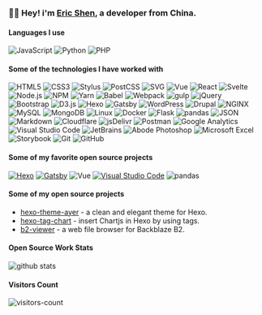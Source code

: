 ### :man_technologist:  Hey!  i'm [Eric Shen](https://shen-yu.gitee.io/), a developer from China.

#### Languages I use

![JavaScript](https://img.shields.io/badge/-JavaScript-000000?style=flat&logo=javascript)
![Python](https://img.shields.io/badge/-Python-000000?style=flat&logo=python)
![PHP](https://img.shields.io/badge/-PHP-000000?style=flat&logo=php)

#### Some of the technologies I have worked with

![HTML5](https://img.shields.io/badge/-HTML5-000000?style=flat&logo=html5)
![CSS3](https://img.shields.io/badge/-CSS3-000000?style=flat&logo=css3)
![Stylus](https://img.shields.io/badge/-Stylus-000000?style=flat&logo=Stylus)
![PostCSS](https://img.shields.io/badge/-PostCSS-000000?style=flat&logo=PostCSS)
![SVG](https://img.shields.io/badge/-SVG-000000?style=flat&logo=SVG)
![Vue](https://img.shields.io/badge/-Vue-000000?style=flat&logo=Vue.js)
![React](https://img.shields.io/badge/-React-000000?style=flat&logo=React)
![Svelte](https://img.shields.io/badge/-Svelte-000000?style=flat&logo=Svelte)
![Node.js](https://img.shields.io/badge/-Node.js-000000?style=flat&logo=node.js)
![NPM](https://img.shields.io/badge/-NPM-000000?style=flat&logo=NPM)
![Yarn](https://img.shields.io/badge/-Yarn-000000?style=flat&logo=Yarn)
![Babel](https://img.shields.io/badge/-Babel-000000?style=flat&logo=Babel)
![Webpack](https://img.shields.io/badge/-Webpack-000000?style=flat&logo=Webpack)
![gulp](https://img.shields.io/badge/-gulp-000000?style=flat&logo=gulp)
![jQuery](https://img.shields.io/badge/-jQuery-000000?style=flat&logo=jQuery)
![Bootstrap](https://img.shields.io/badge/-Bootstrap-000000?style=flat&logo=Bootstrap)
![D3.js](https://img.shields.io/badge/-D3.js-000000?style=flat&logo=D3.js)
![Hexo](https://img.shields.io/badge/-Hexo-000000?style=flat&logo=Hexo)
![Gatsby](https://img.shields.io/badge/-Gatsby-000000?style=flat&logo=Gatsby)
![WordPress](https://img.shields.io/badge/-WordPress-000000?style=flat&logo=WordPress)
![Drupal](https://img.shields.io/badge/-Drupal-000000?style=flat&logo=Drupal)
![NGINX](https://img.shields.io/badge/-NGINX-000000?style=flat&logo=NGINX)
![MySQL](https://img.shields.io/badge/-MySQL-000000?style=flat&logo=MySQL)
![MongoDB](https://img.shields.io/badge/-MongoDB-000000?style=flat&logo=MongoDB)
![Linux](https://img.shields.io/badge/-Linux-000000?style=flat&logo=linux)
![Docker](https://img.shields.io/badge/-Docker-000000?style=flat&logo=Docker)
![Flask](https://img.shields.io/badge/-Flask-000000?style=flat&logo=Flask)
![pandas](https://img.shields.io/badge/-Pandas-000000?style=flat&logo=pandas)
![JSON](https://img.shields.io/badge/-JSON-000000?style=flat&logo=JSON)
![Markdown](https://img.shields.io/badge/-Markdown-000000?style=flat&logo=Markdown)
![Cloudflare](https://img.shields.io/badge/-Cloudflare-000000?style=flat&logo=Cloudflare)
![jsDelivr](https://img.shields.io/badge/-jsDelivr-000000?style=flat&logo=jsDelivr)
![Postman](https://img.shields.io/badge/-Postman-000000?style=flat&logo=Postman)
![Google Analytics](https://img.shields.io/badge/-GA-000000?style=flat&logo=google-analytics)
![Visual Studio Code](https://img.shields.io/badge/-VSCode-000000?style=flat&logo=visual-studio-code&logoColor=007ACC)
![JetBrains](https://img.shields.io/badge/-JetBrains-000000?style=flat&logo=JetBrains)
![Abode Photoshop](https://img.shields.io/badge/-photoshop-000000?style=flat&logo=adobe-photoshop)
![Microsoft Excel](https://img.shields.io/badge/-Excel-000000?style=flat&logo=microsoft-excel)
![Storybook](https://img.shields.io/badge/-Storybook-000000?style=flat&logo=Storybook)
![Git](https://img.shields.io/badge/-Git-000000?style=flat&logo=git)
![GitHub](https://img.shields.io/badge/-GitHub-000000?style=flat&logo=github)

#### Some of my favorite open source projects

[![Hexo](https://img.shields.io/badge/-Hexo-000000?style=flat&logo=Hexo)](https://hexo.io/)
[![Gatsby](https://img.shields.io/badge/-Gatsby-000000?style=flat&logo=Gatsby)](https://www.gatsbyjs.com/)
![Vue](https://img.shields.io/badge/-Vue-000000?style=flat&logo=Vue.js)
[![Visual Studio Code](https://img.shields.io/badge/-VSCode-000000?style=flat&logo=visual-studio-code&logoColor=007ACC)](https://github.com/microsoft/vscode)
![pandas](https://img.shields.io/badge/-Pandas-000000?style=flat&logo=pandas)

#### Some of my open source projects

- [hexo-theme-ayer](https://github.com/Shen-Yu/hexo-theme-ayer) - a clean and elegant theme for Hexo.
- [hexo-tag-chart](https://github.com/Shen-Yu/hexo-tag-chart) - insert Chartjs in Hexo by using tags.
- [b2-viewer](https://github.com/Shen-Yu/b2-viewer) - a web file browser for Backblaze B2.

#### Open Source Work Stats

![github stats](https://github-readme-stats.vercel.app/api?username=Shen-Yu&show_icons=true)

#### Visitors Count

![visitors-count](https://visitor-badge.laobi.icu/badge?page_id=Shen-Yu.readme)
